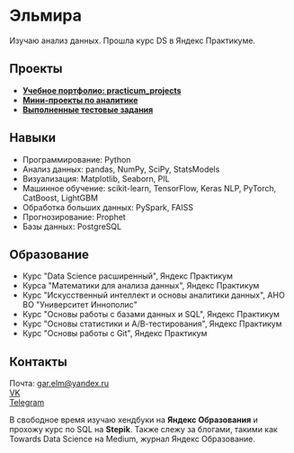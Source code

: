 # Эльмира 

Изучаю анализ данных. Прошла курс DS в Яндекс Практикуме. 

## Проекты
- **[Учебное портфолио: practicum_projects](https://github.com/ElmiraG/practicum_projects)**  
- **[Мини-проекты по аналитике](https://github.com/ElmiraG/projects_on_analytics)**
- **[Выполненные тестовые задания](https://github.com/ElmiraG/test_tasks/tree/main)**
## Навыки
- Программирование: Python
- Анализ данных: pandas, NumPy, SciPy, StatsModels
- Визуализация: Matplotlib, Seaborn, PIL
- Машинное обучение: scikit-learn, TensorFlow, Keras NLP, PyTorch, CatBoost, LightGBM
- Обработка больших данных: PySpark, FAISS
- Прогнозирование: Prophet
- Базы данных: PostgreSQL

## Образование
- Курс "Data Science расширенный", Яндекс Практикум
- Курса "Математики для анализа данных", Яндекс Практикум
- Курс "Искусственный интеллект и основы аналитики данных", АНО ВО "Университет Иннополис"
- Курс "Основы работы с базами данных и SQL", Яндекс Практикум
- Курс "Основы статистики и А/В-тестирования", Яндекс Практикум
- Курс "Основы работы с Git", Яндекс Практикум
  
## Контакты
Почта: gar.elm@yandex.ru  
[VK](https://vk.com/elmira_miru)  
[Telegram](https://t.me/miramio)  

В свободное время изучаю хендбуки на **Яндекс Образования** и прохожу курс по SQL на **Stepik**. Также слежу за блогами, такими как Towards Data Science на Medium, журнал Яндекс Образование.
